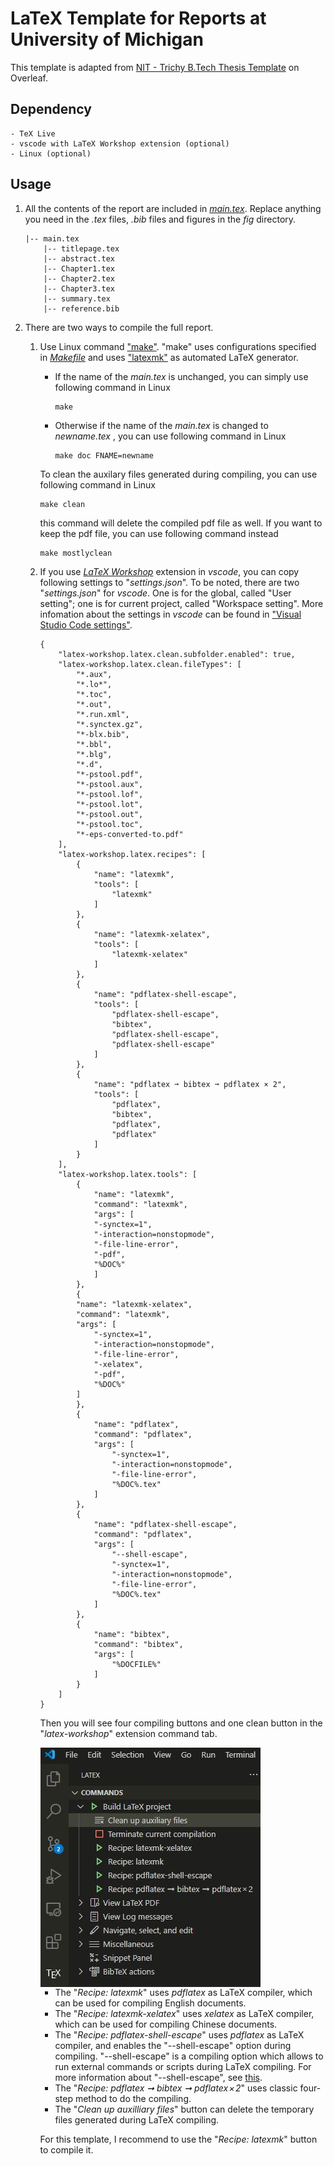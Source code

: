# LaTeX Template for Reports at University of Michigan

This template is adapted from [NIT - Trichy B.Tech Thesis Template](https://www.overleaf.com/latex/templates/nit-trichy-btech-thesis-template/cywtdmqjjmgr)
on Overleaf.

## Dependency

    - TeX Live
    - vscode with LaTeX Workshop extension (optional)
    - Linux (optional)

## Usage

1. All the contents of the report are included in [*main.tex*](main.tex). Replace anything you need in the *.tex* files, *.bib* files and figures in the *fig* directory.
   
    ```
    |-- main.tex
        |-- titlepage.tex
        |-- abstract.tex
        |-- Chapter1.tex
        |-- Chapter2.tex
        |-- Chapter3.tex
        |-- summary.tex
        |-- reference.bib
    ```

2. There are two ways to compile the full report.
    
    1. Use Linux command ["make"](https://www.gnu.org/software/make/#:~:text=Make%20is%20not%20limited%20to,or%20Makeinfo%20to%20format%20documentation.). 
   "make" uses configurations specified in [*Makefile*](Makefile) and 
   uses ["latexmk"](https://ctan.org/pkg/latexmk?lang=en) as automated LaTeX 
   generator. 
       - If the name of the *main.tex* is unchanged, you can simply use 
        following command in Linux
  
            ```
            make
            ```
       - Otherwise if the name of the *main.tex* is changed to *newname.tex* , 
        you can use following command in Linux

            ```
            make doc FNAME=newname
            ```
        To clean the auxilary files generated during compiling, you can use 
        following command in Linux

        ```
        make clean
        ```
        this command will delete the compiled pdf file as well. If you want to
        keep the pdf file, you can use following command instead

        ```
        make mostlyclean
        ```

    1. If you use [*LaTeX Workshop*](https://marketplace.visualstudio.com/items?itemName=James-Yu.latex-workshop) 
   extension in *vscode*, you can copy following settings to "*settings.json*". 
   To be noted, there are two "*settings.json*" for *vscode*. One is for the 
   global, called "User setting"; one is for current project, called "Workspace 
   setting". More infomation about the settings in *vscode* can be found in 
   ["Visual Studio Code settings"](https://code.visualstudio.com/docs/getstarted/settings).

        ```
        {
            "latex-workshop.latex.clean.subfolder.enabled": true,
            "latex-workshop.latex.clean.fileTypes": [ 
                "*.aux",
                "*.lo*",
                "*.toc",
                "*.out",
                "*.run.xml",
                "*.synctex.gz",
                "*-blx.bib",
                "*.bbl",
                "*.blg",
                "*.d",
                "*-pstool.pdf",
                "*-pstool.aux",
                "*-pstool.lof",
                "*-pstool.lot",
                "*-pstool.out",
                "*-pstool.toc",
                "*-eps-converted-to.pdf"
            ],
            "latex-workshop.latex.recipes": [
                {
                    "name": "latexmk",
                    "tools": [
                        "latexmk"
                    ]
                },
                {
                    "name": "latexmk-xelatex",
                    "tools": [
                        "latexmk-xelatex"
                    ]
                },
                {
                    "name": "pdflatex-shell-escape",
                    "tools": [
                        "pdflatex-shell-escape",
                        "bibtex",
                        "pdflatex-shell-escape",
                        "pdflatex-shell-escape"
                    ]
                },
                {
                    "name": "pdflatex ➞ bibtex ➞ pdflatex × 2",
                    "tools": [
                        "pdflatex",
                        "bibtex",
                        "pdflatex",
                        "pdflatex"
                    ]
                }
            ],
            "latex-workshop.latex.tools": [
                {
                    "name": "latexmk",
                    "command": "latexmk",
                    "args": [
                    "-synctex=1",
                    "-interaction=nonstopmode",
                    "-file-line-error",
                    "-pdf",
                    "%DOC%"
                    ]
                },
                {
                "name": "latexmk-xelatex",
                "command": "latexmk",
                "args": [
                    "-synctex=1",
                    "-interaction=nonstopmode",
                    "-file-line-error",
                    "-xelatex",
                    "-pdf",
                    "%DOC%"
                ]
                },
                {
                    "name": "pdflatex",
                    "command": "pdflatex",
                    "args": [
                        "-synctex=1",
                        "-interaction=nonstopmode",
                        "-file-line-error",
                        "%DOC%.tex"
                    ]
                },
                {
                    "name": "pdflatex-shell-escape",
                    "command": "pdflatex",
                    "args": [
                        "--shell-escape",
                        "-synctex=1",
                        "-interaction=nonstopmode",
                        "-file-line-error",
                        "%DOC%.tex"
                    ]
                },
                {
                    "name": "bibtex",
                    "command": "bibtex",
                    "args": [
                        "%DOCFILE%"
                    ]
                }
            ]
        }
        ```
    
        Then you will see four compiling buttons and one clean button in the 
        "*latex-workshop*" extension command tab.

        <img src="./fig/recipe.JPG" width = "352" height = "383" align=center />

        - The "*Recipe: latexmk*" uses *pdflatex* as LaTeX compiler, which can 
        be used for compiling English documents. 
        - The "*Recipe: latexmk-xelatex*" uses *xelatex* as LaTeX compiler, 
        which can be used for compiling Chinese documents. 
        - The "*Recipe: pdflatex-shell-escape*" uses *pdflatex* as LaTeX compiler, 
        and enables the "--shell-escape" option during compiling. "--shell-escape" 
        is a compiling option which allows to run external commands or scripts 
        during LaTeX compiling. For more information about "--shell-escape", see
        [this](https://tex.stackexchange.com/questions/88740/what-does-shell-escape-do).
        - The "*Recipe: pdflatex ➞ bibtex ➞ pdflatex × 2*" uses classic 
        four-step method to do the compiling.
        - The "*Clean up auxilliary files*" button can delete the temporary files 
        generated during LaTeX compiling.  

        For this template, I recommend to use the "*Recipe: latexmk*" button
        to compile it.
